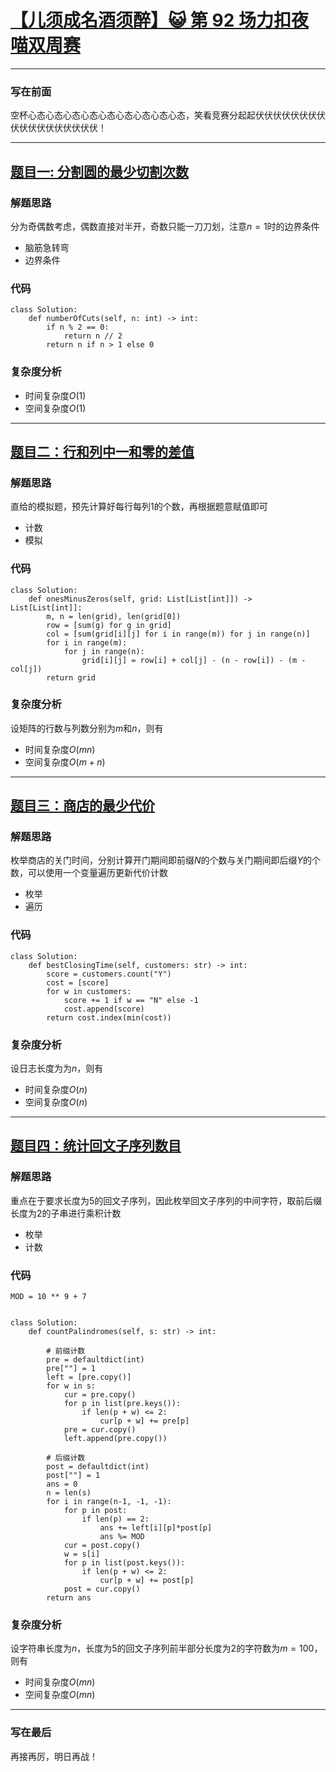 # [【儿须成名酒须醉】😺 第 92 场力扣夜喵双周赛]
***

### 写在前面
空杯心态心态心态心态心态心态心态心态心态，笑看竞赛分起起伏伏伏伏伏伏伏伏伏伏伏伏伏伏伏伏伏伏！



[【儿须成名酒须醉】😺 第 92 场力扣夜喵双周赛]: https://leetcode.cn/contest/biweekly-contest-92/
***    
## [题目一: 分割圆的最少切割次数]


[题目一: 分割圆的最少切割次数]: https://leetcode.cn/contest/biweekly-contest-92/problems/minimum-cuts-to-divide-a-circle/
### 解题思路
分为奇偶数考虑，偶数直接对半开，奇数只能一刀刀划，注意$n=1$时的边界条件
- 脑筋急转弯
- 边界条件
### 代码
```python3
class Solution:
    def numberOfCuts(self, n: int) -> int:
        if n % 2 == 0:
            return n // 2
        return n if n > 1 else 0
```

### 复杂度分析
- 时间复杂度$O(1)$
- 空间复杂度$O(1)$
***
## [题目二：行和列中一和零的差值]

[题目二：行和列中一和零的差值]: https://leetcode.cn/contest/biweekly-contest-92/problems/difference-between-ones-and-zeros-in-row-and-column/
### 解题思路
直给的模拟题，预先计算好每行每列$1$的个数，再根据题意赋值即可
- 计数
- 模拟
### 代码
```python3
class Solution:
    def onesMinusZeros(self, grid: List[List[int]]) -> List[List[int]]:
        m, n = len(grid), len(grid[0])
        row = [sum(g) for g in grid]
        col = [sum(grid[i][j] for i in range(m)) for j in range(n)]
        for i in range(m):
            for j in range(n):
                grid[i][j] = row[i] + col[j] - (n - row[i]) - (m - col[j])
        return grid
```
### 复杂度分析
设矩阵的行数与列数分别为$m$和$n$，则有
- 时间复杂度$O(mn)$
- 空间复杂度$O(m+n)$

***
## [题目三：商店的最少代价]

[题目三：商店的最少代价]: https://leetcode.cn/contest/biweekly-contest-92/problems/minimum-penalty-for-a-shop/

### 解题思路
枚举商店的关门时间，分别计算开门期间即前缀$N$的个数与关门期间即后缀$Y$的个数，可以使用一个变量遍历更新代价计数
- 枚举
- 遍历
### 代码
```python3
class Solution:
    def bestClosingTime(self, customers: str) -> int:
        score = customers.count("Y")
        cost = [score]
        for w in customers:
            score += 1 if w == "N" else -1
            cost.append(score)
        return cost.index(min(cost))
```
### 复杂度分析
设日志长度为为$n$，则有
- 时间复杂度$O(n)$
- 空间复杂度$O(n)$
***
## [题目四：统计回文子序列数目]

[题目四：统计回文子序列数目]: https://leetcode.cn/contest/biweekly-contest-92/problems/count-palindromic-subsequences/
### 解题思路
重点在于要求长度为$5$的回文子序列，因此枚举回文子序列的中间字符，取前后缀长度为$2$的子串进行乘积计数
- 枚举
- 计数
### 代码
```python3
MOD = 10 ** 9 + 7


class Solution:
    def countPalindromes(self, s: str) -> int:

        # 前缀计数
        pre = defaultdict(int)
        pre[""] = 1
        left = [pre.copy()]
        for w in s:
            cur = pre.copy()
            for p in list(pre.keys()):
                if len(p + w) <= 2:
                    cur[p + w] += pre[p]
            pre = cur.copy()
            left.append(pre.copy())

        # 后缀计数
        post = defaultdict(int)
        post[""] = 1
        ans = 0
        n = len(s)
        for i in range(n-1, -1, -1):
            for p in post:
                if len(p) == 2:
                    ans += left[i][p]*post[p]
                    ans %= MOD
            cur = post.copy()
            w = s[i]
            for p in list(post.keys()):
                if len(p + w) <= 2:
                    cur[p + w] += post[p]
            post = cur.copy()
        return ans
```
### 复杂度分析
设字符串长度为$n$，长度为$5$的回文子序列前半部分长度为$2$的字符数为$m=100$，则有
- 时间复杂度$O(mn)$
- 空间复杂度$O(mn)$
***
### 写在最后
再接再厉，明日再战！